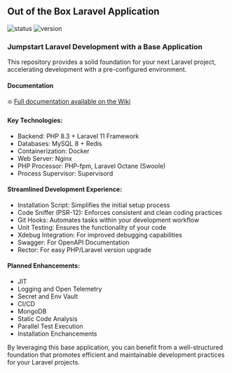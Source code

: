 ## Out of the Box Laravel Application

![status](https://img.shields.io/badge/status-work%20in%20progress-green?style=flat)
![version](https://img.shields.io/badge/version-0.7.0-blue?style=flat)

### Jumpstart Laravel Development with a Base Application

This repository provides a solid foundation for your next Laravel project, accelerating development with a pre-configured environment.

#### Documentation

:sparkle: [Full documentation available on the Wiki](https://github.com/danieltrolezi/laravel-app/wiki)

#### Key Technologies:

* Backend: PHP 8.3 + Laravel 11 Framework
* Databases: MySQL 8 + Redis
* Containerization: Docker
* Web Server: Nginx
* PHP Processor: PHP-fpm, Laravel Octane (Swoole)
* Process Supervisor: Supervisord

#### Streamlined Development Experience:

* Installation Script: Simplifies the initial setup process
* Code Sniffer (PSR-12): Enforces consistent and clean coding practices
* Git Hooks: Automates tasks within your development workflow
* Unit Testing: Ensures the functionality of your code
* Xdebug Integration: For improved debugging capabilities
* Swagger: For OpenAPI Documentation
* Rector: For easy PHP/Laravel version upgrade

#### Planned Enhancements:

* JIT
* Logging and Open Telemetry
* Secret and Env Vault
* CI/CD
* MongoDB
* Static Code Analysis
* Parallel Test Execution
* Installation Enchancements

By leveraging this base application, you can benefit from a well-structured foundation that promotes efficient and maintainable development practices for your Laravel projects.
